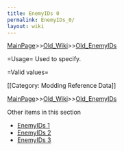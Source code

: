 ```yaml
---
title: EnemyIDs 0
permalink: EnemyIDs_0/
layout: wiki
---
```


[MainPage](/keeperrl_wiki/ "wikilink")>>[Old_Wiki](/keeperrl_wiki/Old_Wiki "wikilink")>>[Old_EnemyIDs](/keeperrl_wiki/Old_EnemyIDs "wikilink")

=Usage=
Used to specify.

=Valid values=

[[Category: Modding Reference Data]]

[MainPage](/keeperrl_wiki/ "wikilink")>>[Old_Wiki](/keeperrl_wiki/Old_Wiki "wikilink")>>[Old_EnemyIDs](/keeperrl_wiki/Old_EnemyIDs "wikilink")

Other items in this section
-    [EnemyIDs 1](/keeperrl_wiki/EnemyIDs_1 "wikilink")
-    [EnemyIDs 2](/keeperrl_wiki/EnemyIDs_2 "wikilink")
-    [EnemyIDs 3](/keeperrl_wiki/EnemyIDs_3 "wikilink")
